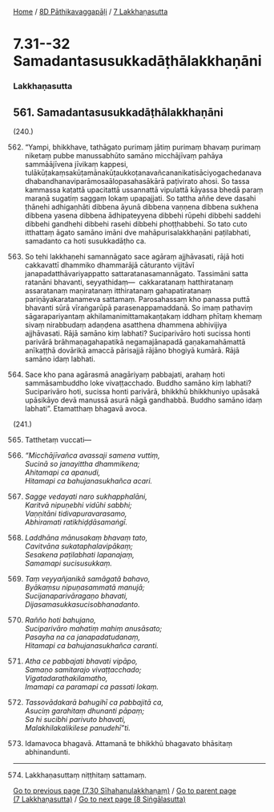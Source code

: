 
[Home](/) / [8D Pāthikavaggapāḷi](/tipitaka/8D.md) / [7 Lakkhaṇasutta](/tipitaka/8D/7.md)

# 7.31--32 Samadantasusukkadāṭhālakkhaṇāni

### Lakkhaṇasutta

## 561. Samadantasusukkadāṭhālakkhaṇāni

(240.)

562. “Yampi, bhikkhave, tathāgato purimaṃ jātiṃ purimaṃ bhavaṃ purimaṃ niketaṃ pubbe manussabhūto samāno micchājīvaṃ pahāya sammāājīvena jīvikaṃ kappesi, tulākūṭakaṃsakūṭamānakūṭaukkoṭanavañcananikatisāciyogachedanavadhabandhanaviparāmosaālopasahasākārā paṭivirato ahosi. So tassa kammassa kaṭattā upacitattā ussannattā vipulattā kāyassa bhedā paraṃ maraṇā sugatiṃ saggaṃ lokaṃ upapajjati. So tattha aññe deve dasahi ṭhānehi adhigaṇhāti dibbena āyunā dibbena vaṇṇena dibbena sukhena dibbena yasena dibbena ādhipateyyena dibbehi rūpehi dibbehi saddehi dibbehi gandhehi dibbehi rasehi dibbehi phoṭṭhabbehi. So tato cuto itthattaṃ āgato samāno imāni dve mahāpurisalakkhaṇāni paṭilabhati, samadanto ca hoti susukkadāṭho ca.

563. So tehi lakkhaṇehi samannāgato sace agāraṃ ajjhāvasati, rājā hoti cakkavattī dhammiko dhammarājā cāturanto vijitāvī janapadatthāvariyappatto sattaratanasamannāgato. Tassimāni satta ratanāni bhavanti, seyyathidaṃ—  cakkaratanaṃ hatthiratanaṃ assaratanaṃ maṇiratanaṃ itthiratanaṃ gahapatiratanaṃ pariṇāyakaratanameva sattamaṃ. Parosahassaṃ kho panassa puttā bhavanti sūrā vīraṅgarūpā parasenappamaddanā. So imaṃ pathaviṃ sāgarapariyantaṃ akhilamanimittamakaṇṭakaṃ iddhaṃ phītaṃ khemaṃ sivaṃ nirabbudaṃ adaṇḍena asatthena dhammena abhivijiya ajjhāvasati. Rājā samāno kiṃ labhati? Suciparivāro hoti sucissa honti parivārā brāhmaṇagahapatikā negamajānapadā gaṇakamahāmattā anīkaṭṭhā dovārikā amaccā pārisajjā rājāno bhogiyā kumārā. Rājā samāno idaṃ labhati.

564. Sace kho pana agārasmā anagāriyaṃ pabbajati, arahaṃ hoti sammāsambuddho loke vivaṭṭacchado. Buddho samāno kiṃ labhati? Suciparivāro hoti, sucissa honti parivārā, bhikkhū bhikkhuniyo upāsakā upāsikāyo devā manussā asurā nāgā gandhabbā. Buddho samāno idaṃ labhati”. Etamatthaṃ bhagavā avoca.

(241.)

565. Tatthetaṃ vuccati—

566. _“Micchājīvañca avassaji samena vuttiṃ,_  
_Sucinā so janayittha dhammikena;_  
_Ahitamapi ca apanudi,_  
_Hitamapi ca bahujanasukhañca acari._  


567. _Sagge vedayati naro sukhapphalāni,_  
_Karitvā nipuṇebhi vidūhi sabbhi;_  
_Vaṇṇitāni tidivapuravarasamo,_  
_Abhiramati ratikhiḍḍāsamaṅgī._  


568. _Laddhāna mānusakaṃ bhavaṃ tato,_  
_Cavitvāna sukataphalavipākaṃ;_  
_Sesakena paṭilabhati lapanajaṃ,_  
_Samamapi sucisusukkaṃ._  


569. _Taṃ veyyañjanikā samāgatā bahavo,_  
_Byākaṃsu nipuṇasammatā manujā;_  
_Sucijanaparivāragaṇo bhavati,_  
_Dijasamasukkasucisobhanadanto._  


570. _Rañño hoti bahujano,_  
_Suciparivāro mahatiṃ mahiṃ anusāsato;_  
_Pasayha na ca janapadatudanaṃ,_  
_Hitamapi ca bahujanasukhañca caranti._  


571. _Atha ce pabbajati bhavati vipāpo,_  
_Samaṇo samitarajo vivaṭṭacchado;_  
_Vigatadarathakilamatho,_  
_Imamapi ca paramapi ca passati lokaṃ._  


572. _Tassovādakarā bahugihī ca pabbajitā ca,_  
_Asuciṃ garahitaṃ dhunanti pāpaṃ;_  
_Sa hi sucibhi parivuto bhavati,_  
_Malakhilakalikilese panudehī”ti._  


573. Idamavoca bhagavā. Attamanā te bhikkhū bhagavato bhāsitaṃ abhinandunti.

---

574. Lakkhaṇasuttaṃ niṭṭhitaṃ sattamaṃ.



[Go to previous page (7.30 Sīhahanulakkhaṇaṃ)](/tipitaka/8D/7/7.30.md) / [Go to parent page (7 Lakkhaṇasutta)](/tipitaka/8D/7.md) / [Go to next page (8 Siṅgālasutta)](/tipitaka/8D/8.md)


